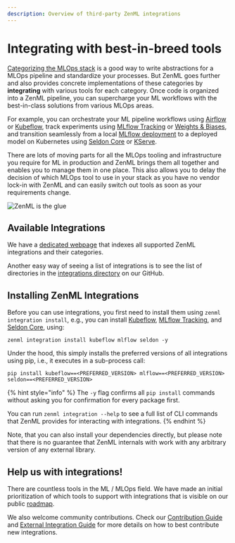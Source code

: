 ```yaml
---
description: Overview of third-party ZenML integrations
---
```


# Integrating with best-in-breed tools

[Categorizing the MLOps stack](./categories.md) is a good way to write 
abstractions for a MLOps pipeline and standardize your processes. But ZenML
goes further and also provides concrete implementations of these categories 
by **integrating** with various tools for each category. Once code is organized 
into a ZenML pipeline, you can supercharge your ML workflows with the 
best-in-class solutions from various MLOps areas.

For example, you can orchestrate your ML pipeline workflows using
[Airflow](./orchestrators/airflow.md) or [Kubeflow](./orchestrators/kubeflow.md),
track experiments using [MLflow Tracking](./experiment-trackers/mlflow.md) or
[Weights & Biases](./experiment-trackers/wandb.md), and transition seamlessly
from a local [MLflow deployment](./model-deployers/mlflow.md) to a deployed model
on Kubernetes using [Seldon Core](./model-deployers/seldon.md) or 
[KServe](./model-deployers/kserve.md).

There are lots of moving parts for all the MLOps tooling and infrastructure you
require for ML in production and ZenML brings them all together and enables you
to manage them in one place. This also allows you to delay the decision of which 
MLOps tool to use in your stack as you have no vendor lock-in with ZenML and 
can easily switch out tools as soon as your requirements change. 

![ZenML is the glue](../assets/zenml-is-the-glue.jpeg)

## Available Integrations

We have a [dedicated webpage](https://zenml.io/integrations) that indexes all 
supported ZenML integrations and their categories.

Another easy way of seeing a list of integrations is to see the list of 
directories in the [integrations directory](https://github.com/zenml-io/zenml/tree/main/src/zenml/integrations) 
on our GitHub.

## Installing ZenML Integrations

Before you can use integrations, you first need to install them using 
`zenml integration install`, e.g., you can install
[Kubeflow](./orchestrators/kubeflow.md),
[MLflow Tracking](./experiment-trackers/mlflow.md), 
and [Seldon Core](./model-deployers/seldon.md), using:

```
zenml integration install kubeflow mlflow seldon -y
```

Under the hood, this simply installs the preferred versions of all 
integrations using pip, i.e., it executes in a sub-process call:

```
pip install kubeflow==<PREFERRED_VERSION> mlflow==<PREFERRED_VERSION> seldon==<PREFERRED_VERSION>
```

{% hint style="info" %}
The `-y` flag confirms all `pip install` commands without asking you for
confirmation for every package first. 

You can run `zenml integration --help` to see a full list of CLI commands that
ZenML provides for interacting with integrations.
{% endhint %}

Note, that you can also install your dependencies directly, but please note that 
there is no guarantee that ZenML internals with work with any arbitrary version 
of any external library.

## Help us with integrations!

There are countless tools in the ML / MLOps field. We have made an initial
prioritization of which tools to support with integrations that is visible on 
our public [roadmap](https://zenml.io/roadmap).

We also welcome community contributions. Check our 
[Contribution Guide](../misc/contributing.md) and 
[External Integration Guide](../misc/integrating.md) for more details
on how to best contribute new integrations.
